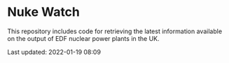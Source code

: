 # Nuke Watch

This repository includes code for retrieving the latest information available on the output of EDF nuclear power plants in the UK.

Last updated: 2022-01-19 08:09